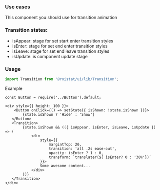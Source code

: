 ### Use cases

This component you should use for transition animation

### Transition states:

- isAppear: stage for set start enter transition styles  
- isEnter: stage for set end enter transition styles  
- isLeave: stage for set end leave transition styles  
- isUpdate: is component update stage

### Usage

```js
import Transition from '@roistat/ui/lib/Transition';
```

Example 

    const Button = require('../Button').default;
    
    <div style={{ height: 100 }}>
        <Button onClick={() => setState({ isShown: !state.isShown })}>
            {state.isShown ? 'Hide' : 'Show'} 
       </Button>
       <Transition>
            {state.isShown && (({ isAppear, isEnter, isLeave, isUpdate }) => (
                <div 
                    style={{ 
                        margintTop: 20,
                        transition: 'all .2s ease-out', 
                        opacity: isEnter ? 1 : 0,
                        transform: `translateY(${ isEnter? 0 : '30%'})`
                    }}>
                    Some awesome content...
                </div>
            ))}
       </Transition>
    </div>